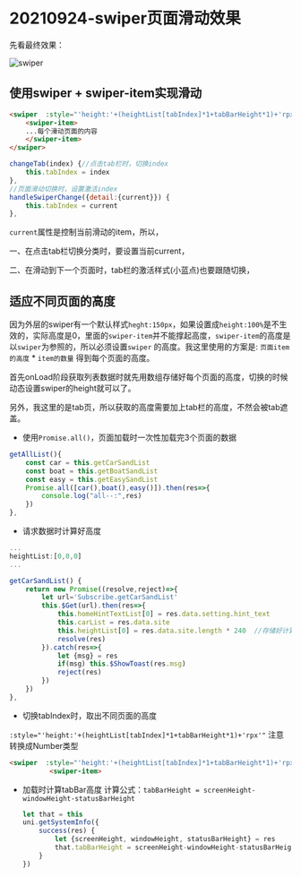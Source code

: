 # 20210924-swiper页面滑动效果

先看最终效果：

![swiper](https://i.loli.net/2021/09/24/htSELsuc7FoyezW.gif)

## 使用swiper + swiper-item实现滑动

```html
<swiper  :style="'height:'+(heightList[tabIndex]*1+tabBarHeight*1)+'rpx'"  class="swiperWrap" @change="handleSwiperChange" :current="tabIndex" easing-function="default">
    <swiper-item>
    ...每个滑动页面的内容
    </swiper-item>
</swiper>
```

```js
changeTab(index) {//点击tab栏时，切换index
    this.tabIndex = index
},
//页面滑动切换时，设置激活index
handleSwiperChange({detail:{current}}) {
    this.tabIndex = current
},
```

`current`属性是控制当前滑动的item，所以，

一、在点击tab栏切换分类时，要设置当前current，

二、在滑动到下一个页面时，tab栏的激活样式(小蓝点)也要跟随切换，

## 适应不同页面的高度

因为外层的swiper有一个默认样式`heght:150px`，如果设置成`height:100%`是不生效的，实际高度是0，里面的`swiper-item`并不能撑起高度，`swiper-item`的高度是以`swiper`为参照的，所以必须设置`swiper`  的高度。我这里使用的方案是: `页面item的高度` * `item的数量` 得到每个页面的高度。

首先onLoad阶段获取列表数据时就先用数组存储好每个页面的高度，切换的时候动态设置swiper的height就可以了。

另外，我这里的是tab页，所以获取的高度需要加上tab栏的高度，不然会被tab遮盖。



- 使用`Promise.all()`，页面加载时一次性加载完3个页面的数据

```js
getAllList(){
    const car = this.getCarSandList
    const boat = this.getBoatSandList
    const easy = this.getEasySandList
    Promise.all([car(),boat(),easy()]).then(res=>{
        console.log("all--:",res)
    })
},
```

- 请求数据时计算好高度

```js
...
heightList:[0,0,0]
...

getCarSandList() {
    return new Promise((resolve,reject)=>{
        let url='Subscribe.getCarSandList'
        this.$Get(url).then(res=>{
            this.homeHintTextList[0] = res.data.setting.hint_text
            this.carList = res.data.site
            this.heightList[0] = res.data.site.length * 240  //存储好计算的高度
            resolve(res)
        }).catch(res=>{
            let {msg} = res
            if(msg) this.$ShowToast(res.msg)
            reject(res)
        })
    })
},
```

- 切换tabIndex时，取出不同页面的高度

`:style="'height:'+(heightList[tabIndex]*1+tabBarHeight*1)+'rpx'"`  注意转换成Number类型

```html
<swiper  :style="'height:'+(heightList[tabIndex]*1+tabBarHeight*1)+'rpx'"  class="swiperWrap" @change="handleSwiperChange" :current="tabIndex" easing-function="default">
          <swiper-item>
```

- 加载时计算tabBar高度
  计算公式：`tabBarHeight = screenHeight-windowHeight-statusBarHeight`

  ```js
  let that = this
  uni.getSystemInfo({
      success(res) {
          let {screenHeight, windowHeight, statusBarHeight} = res
          that.tabBarHeight = screenHeight-windowHeight-statusBarHeight
      }
  })
  ```

  